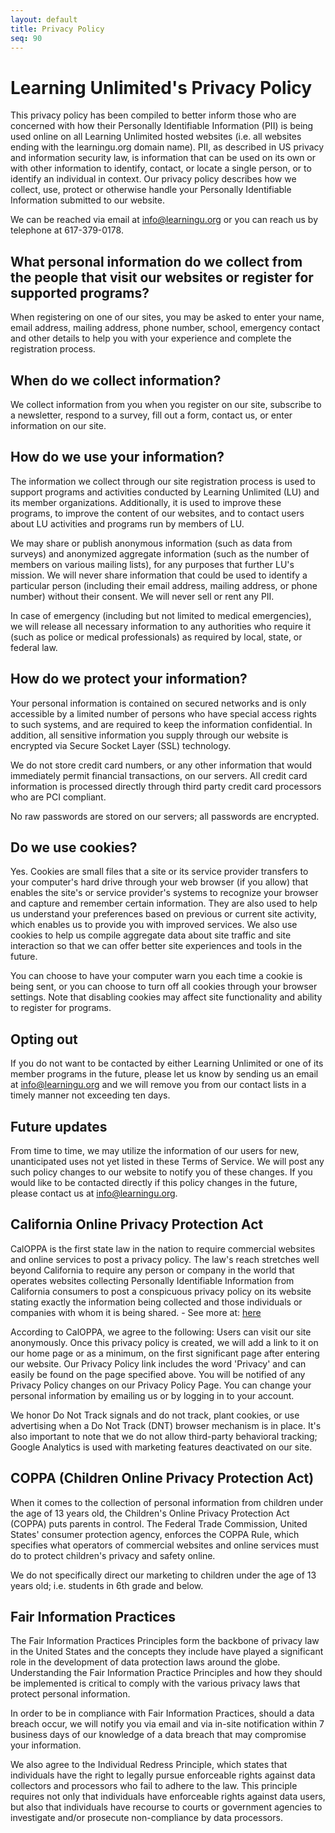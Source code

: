 ```yaml
---
layout: default
title: Privacy Policy
seq: 90
---
```


# Learning Unlimited's Privacy Policy

This privacy policy has been compiled to better inform those who are concerned with how their Personally Identifiable Information (PII) is being used online on all Learning Unlimited hosted websites (i.e. all websites ending with the learningu.org domain name). PII, as described in US privacy and information security law, is information that can be used on its own or with other information to identify, contact, or locate a single person, or to identify an individual in context. Our privacy policy describes how we collect, use, protect or otherwise handle your Personally Identifiable Information submitted to our website.

We can be reached via email at info@learningu.org or you can reach us by telephone at 617-379-0178.

## What personal information do we collect from the people that visit our websites or register for supported programs?

When registering on one of our sites, you may be asked to enter your name, email address, mailing address, phone number, school, emergency contact and other details to help you with your experience and complete the registration process.

## When do we collect information?

We collect information from you when you register on our site, subscribe to a newsletter, respond to a survey, fill out a form, contact us, or enter information on our site.

## How do we use your information?

The information we collect through our site registration process is used to support programs and activities conducted by Learning Unlimited (LU) and its member organizations. Additionally, it is used to improve these programs, to improve the content of our websites, and to contact users about LU activities and programs run by members of LU.

We may share or publish anonymous information (such as data from surveys) and anonymized aggregate information (such as the number of members on various mailing lists), for any purposes that further LU's mission. We will never share information that could be used to identify a particular person (including their email address, mailing address, or phone number) without their consent. We will never sell or rent any PII.

In case of emergency (including but not limited to medical emergencies), we will release all necessary information to any authorities who require it (such as police or medical professionals) as required by local, state, or federal law.

## How do we protect your information?

Your personal information is contained on secured networks and is only accessible by a limited number of persons who have special access rights to such systems, and are required to keep the information confidential. In addition, all sensitive information you supply through our website is encrypted via Secure Socket Layer (SSL) technology.

We do not store credit card numbers, or any other information that would immediately permit financial transactions, on our servers. All credit card information is processed directly through third party credit card processors who are PCI compliant.

No raw passwords are stored on our servers; all passwords are encrypted.

## Do we use cookies?

Yes. Cookies are small files that a site or its service provider transfers to your computer's hard drive through your web browser (if you allow) that enables the site's or service provider's systems to recognize your browser and capture and remember certain information. They are also used to help us understand your preferences based on previous or current site activity, which enables us to provide you with improved services. We also use cookies to help us compile aggregate data about site traffic and site interaction so that we can offer better site experiences and tools in the future.

You can choose to have your computer warn you each time a cookie is being sent, or you can choose to turn off all cookies through your browser settings. Note that disabling cookies may affect site functionality and ability to register for programs.

## Opting out

If you do not want to be contacted by either Learning Unlimited or one of its member programs in the future, please let us know by sending us an email at info@learningu.org and we will remove you from our contact lists in a timely manner not exceeding ten days.

## Future updates

From time to time, we may utilize the information of our users for new, unanticipated uses not yet listed in these Terms of Service. We will post any such policy changes to our website to notify you of these changes. If you would like to be contacted directly if this policy changes in the future, please contact us at info@learningu.org.

## California Online Privacy Protection Act

CalOPPA is the first state law in the nation to require commercial websites and online services to post a privacy policy. The law's reach stretches well beyond California to require any person or company in the world that operates websites collecting Personally Identifiable Information from California consumers to post a conspicuous privacy policy on its website stating exactly the information being collected and those individuals or companies with whom it is being shared. - See more at: [here](http://consumercal.org/california-online-privacy-protection-act-caloppa/#sthash.0FdRbT51.dpuf)

According to CalOPPA, we agree to the following: Users can visit our site anonymously. Once this privacy policy is created, we will add a link to it on our home page or as a minimum, on the first significant page after entering our website. Our Privacy Policy link includes the word 'Privacy' and can easily be found on the page specified above. You will be notified of any Privacy Policy changes on our Privacy Policy Page. You can change your personal information by emailing us or by logging in to your account.

We honor Do Not Track signals and do not track, plant cookies, or use advertising when a Do Not Track (DNT) browser mechanism is in place. It's also important to note that we do not allow third-party behavioral tracking; Google Analytics is used with marketing features deactivated on our site.

## COPPA (Children Online Privacy Protection Act)

When it comes to the collection of personal information from children under the age of 13 years old, the Children's Online Privacy Protection Act (COPPA) puts parents in control. The Federal Trade Commission, United States' consumer protection agency, enforces the COPPA Rule, which specifies what operators of commercial websites and online services must do to protect children's privacy and safety online.

We do not specifically direct our marketing to children under the age of 13 years old; i.e. students in 6th grade and below.

## Fair Information Practices

The Fair Information Practices Principles form the backbone of privacy law in the United States and the concepts they include have played a significant role in the development of data protection laws around the globe. Understanding the Fair Information Practice Principles and how they should be implemented is critical to comply with the various privacy laws that protect personal information.

In order to be in compliance with Fair Information Practices, should a data breach occur, we will notify you via email and via in-site notification within 7 business days of our knowledge of a data breach that may compromise your information.

We also agree to the Individual Redress Principle, which states that individuals have the right to legally pursue enforceable rights against data collectors and processors who fail to adhere to the law. This principle requires not only that individuals have enforceable rights against data users, but also that individuals have recourse to courts or government agencies to investigate and/or prosecute non-compliance by data processors.
